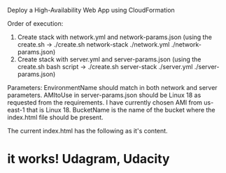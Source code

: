 Deploy a High-Availability Web App using CloudFormation

Order of execution:
1. Create stack with network.yml and network-params.json (using the create.sh -> ./create.sh network-stack ./network.yml ./network-params.json)
2. Create stack with server.yml and server-params.json (using the create.sh bash script -> ./create.sh server-stack ./server.yml ./server-params.json)

Parameters:
EnvironmentName should match in both network and server parameters.
AMItoUse in server-params.json should be Linux 18 as requested from the requirements. I have currently chosen AMI from us-east-1 that is Linux 18.
BucketName is the name of the bucket where the index.html file should be present.

The current index.html has the following as it's content.
<html>
<h1>it works! Udagram, Udacity</h1>
</html>